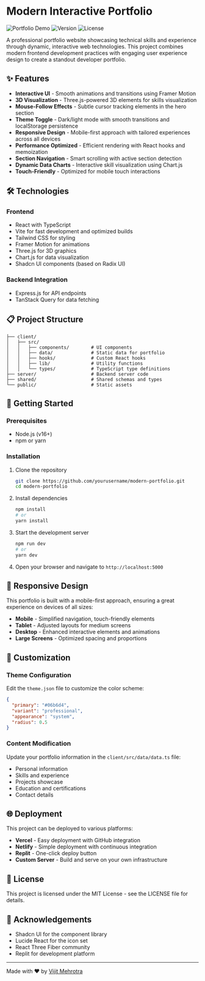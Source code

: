 # Modern Interactive Portfolio

![Portfolio Demo](https://img.shields.io/badge/Demo-Live%20Preview-blue)
![Version](https://img.shields.io/badge/Version-1.0.0-green)
![License](https://img.shields.io/badge/License-MIT-yellow)

A professional portfolio website showcasing technical skills and experience through dynamic, interactive web technologies. This project combines modern frontend development practices with engaging user experience design to create a standout developer portfolio.

## ✨ Features

- **Interactive UI** - Smooth animations and transitions using Framer Motion
- **3D Visualization** - Three.js-powered 3D elements for skills visualization
- **Mouse-Follow Effects** - Subtle cursor tracking elements in the hero section
- **Theme Toggle** - Dark/light mode with smooth transitions and localStorage persistence
- **Responsive Design** - Mobile-first approach with tailored experiences across all devices
- **Performance Optimized** - Efficient rendering with React hooks and memoization
- **Section Navigation** - Smart scrolling with active section detection
- **Dynamic Data Charts** - Interactive skill visualization using Chart.js
- **Touch-Friendly** - Optimized for mobile touch interactions

## 🛠️ Technologies

### Frontend
- React with TypeScript
- Vite for fast development and optimized builds
- Tailwind CSS for styling
- Framer Motion for animations
- Three.js for 3D graphics
- Chart.js for data visualization
- Shadcn UI components (based on Radix UI)

### Backend Integration
- Express.js for API endpoints
- TanStack Query for data fetching

## 📋 Project Structure

```
├── client/
│   ├── src/
│   │   ├── components/        # UI components
│   │   ├── data/              # Static data for portfolio
│   │   ├── hooks/             # Custom React hooks
│   │   ├── lib/               # Utility functions
│   │   └── types/             # TypeScript type definitions
├── server/                    # Backend server code
├── shared/                    # Shared schemas and types
└── public/                    # Static assets
```

## 🚀 Getting Started

### Prerequisites

- Node.js (v16+)
- npm or yarn

### Installation

1. Clone the repository
   ```bash
   git clone https://github.com/yourusername/modern-portfolio.git
   cd modern-portfolio
   ```

2. Install dependencies
   ```bash
   npm install
   # or
   yarn install
   ```

3. Start the development server
   ```bash
   npm run dev
   # or
   yarn dev
   ```

4. Open your browser and navigate to `http://localhost:5000`

## 📱 Responsive Design

This portfolio is built with a mobile-first approach, ensuring a great experience on devices of all sizes:

- **Mobile** - Simplified navigation, touch-friendly elements
- **Tablet** - Adjusted layouts for medium screens
- **Desktop** - Enhanced interactive elements and animations
- **Large Screens** - Optimized spacing and proportions

## 🎨 Customization

### Theme Configuration

Edit the `theme.json` file to customize the color scheme:

```json
{
  "primary": "#06b6d4", 
  "variant": "professional",
  "appearance": "system",
  "radius": 0.5
}
```

### Content Modification

Update your portfolio information in the `client/src/data/data.ts` file:

- Personal information
- Skills and experience
- Projects showcase
- Education and certifications
- Contact details

## 🌐 Deployment

This project can be deployed to various platforms:

- **Vercel** - Easy deployment with GitHub integration
- **Netlify** - Simple deployment with continuous integration
- **Replit** - One-click deploy button
- **Custom Server** - Build and serve on your own infrastructure

## 📄 License

This project is licensed under the MIT License - see the LICENSE file for details.

## 🙏 Acknowledgements

- Shadcn UI for the component library
- Lucide React for the icon set
- React Three Fiber community
- Replit for development platform

---

Made with ❤️ by [Vijit Mehrotra](https://github.com/vijitVM)
